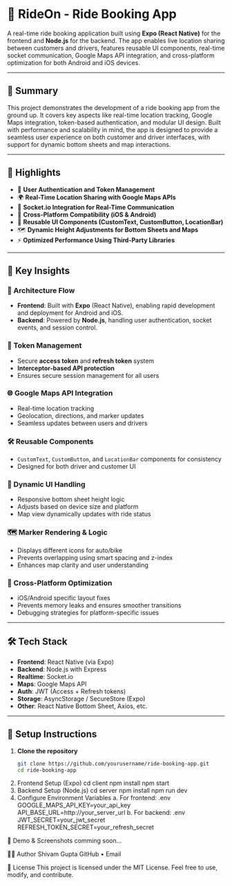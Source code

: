 # 🚗 RideOn - Ride Booking App

A real-time ride booking application built using **Expo (React Native)** for the frontend and **Node.js** for the backend. The app enables live location sharing between customers and drivers, features reusable UI components, real-time socket communication, Google Maps API integration, and cross-platform optimization for both Android and iOS devices.

---

## 📖 Summary

This project demonstrates the development of a ride booking app from the ground up. It covers key aspects like real-time location tracking, Google Maps integration, token-based authentication, and modular UI design. Built with performance and scalability in mind, the app is designed to provide a seamless user experience on both customer and driver interfaces, with support for dynamic bottom sheets and map interactions.

---

## 🚀 Highlights

- 🔐 **User Authentication and Token Management**
- 🌍 **Real-Time Location Sharing with Google Maps APIs**
- 💬 **Socket.io Integration for Real-Time Communication**
- 📱 **Cross-Platform Compatibility (iOS & Android)**
- 🎨 **Reusable UI Components (CustomText, CustomButton, LocationBar)**
- 🗺️ **Dynamic Height Adjustments for Bottom Sheets and Maps**
- ⚡ **Optimized Performance Using Third-Party Libraries**

---

## 🧠 Key Insights

### 🧱 Architecture Flow

- **Frontend**: Built with **Expo** (React Native), enabling rapid development and deployment for Android and iOS.
- **Backend**: Powered by **Node.js**, handling user authentication, socket events, and session control.

### 🔑 Token Management

- Secure **access token** and **refresh token** system
- **Interceptor-based API protection**
- Ensures secure session management for all users

### 🌐 Google Maps API Integration

- Real-time location tracking
- Geolocation, directions, and marker updates
- Seamless updates between users and drivers

### 🛠️ Reusable Components

- `CustomText`, `CustomButton`, and `LocationBar` components for consistency
- Designed for both driver and customer UI

### 📏 Dynamic UI Handling

- Responsive bottom sheet height logic
- Adjusts based on device size and platform
- Map view dynamically updates with ride status

### 🗺️ Marker Rendering & Logic

- Displays different icons for auto/bike
- Prevents overlapping using smart spacing and z-index
- Enhances map clarity and user understanding

### 📱 Cross-Platform Optimization

- iOS/Android specific layout fixes
- Prevents memory leaks and ensures smoother transitions
- Debugging strategies for platform-specific issues

---

## 🛠️ Tech Stack

- **Frontend**: React Native (via Expo)
- **Backend**: Node.js with Express
- **Realtime**: Socket.io
- **Maps**: Google Maps API
- **Auth**: JWT (Access + Refresh tokens)
- **Storage**: AsyncStorage / SecureStore (Expo)
- **Other**: React Native Bottom Sheet, Axios, etc.

---

## 🧪 Setup Instructions

1. **Clone the repository**
   ```bash
   git clone https://github.com/yourusername/ride-booking-app.git
   cd ride-booking-app
2. Frontend Setup (Expo)
   cd client
   npm install
   npm start
3. Backend Setup (Node.js)
   cd server
   npm install
   npm run dev
4. Configure Environment Variables
   a. For frontend: .env
      GOOGLE_MAPS_API_KEY=your_api_key
      API_BASE_URL=http://your_server_url
   b. For backend: .env
      JWT_SECRET=your_jwt_secret
      REFRESH_TOKEN_SECRET=your_refresh_secret

   
📸 Demo & Screenshots
    comming soon...

👨‍💻 Author
Shivam Gupta
GitHub • Email

📄 License
This project is licensed under the MIT License.
Feel free to use, modify, and contribute.



